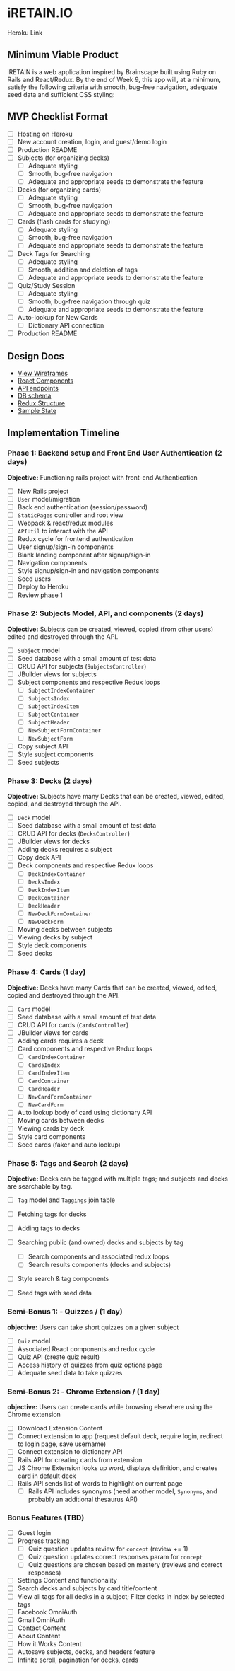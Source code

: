 # iRETAIN.IO

Heroku Link

## Minimum Viable Product

iRETAIN is a web application inspired by Brainscape built using Ruby on Rails and React/Redux.  By the end of Week 9, this app will, at a minimum, satisfy the following criteria with smooth, bug-free navigation, adequate seed data and sufficient CSS styling:

## MVP Checklist Format

- [ ] Hosting on Heroku
- [ ] New account creation, login, and guest/demo login
- [ ] Production README
- [ ] Subjects (for organizing decks)
  - [ ] Adequate styling
  - [ ] Smooth, bug-free navigation
  - [ ] Adequate and appropriate seeds to demonstrate the feature
- [ ] Decks (for organizing cards)
  - [ ] Adequate styling
  - [ ] Smooth, bug-free navigation
  - [ ] Adequate and appropriate seeds to demonstrate the feature
- [ ] Cards (flash cards for studying)
  - [ ] Adequate styling
  - [ ] Smooth, bug-free navigation
  - [ ] Adequate and appropriate seeds to demonstrate the feature
- [ ] Deck Tags for Searching
  - [ ] Adequate styling
  - [ ] Smooth, addition and deletion of tags
  - [ ] Adequate and appropriate seeds to demonstrate the feature
- [ ] Quiz/Study Session
  - [ ] Adequate styling
  - [ ] Smooth, bug-free navigation through quiz
  - [ ] Adequate and appropriate seeds to demonstrate the feature
- [ ] Auto-lookup for New Cards
  - [ ] Dictionary API connection
- [ ] Production README

## Design Docs
* [View Wireframes][wireframes]
* [React Components][components]
* [API endpoints][api-endpoints]
* [DB schema][schema]
* [Redux Structure][redux-structure]
* [Sample State][sample-state]

[wireframes]: docs/Wireframes
[components]: docs/component-hierarchy.md
[redux-structure]: docs/redux-structure.md
[sample-state]: docs/sample-state.md
[api-endpoints]: docs/api-endpoints.md
[schema]: docs/schema.md

## Implementation Timeline

### Phase 1: Backend setup and Front End User Authentication (2 days)

**Objective:** Functioning rails project with front-end Authentication

- [ ] New Rails project
- [ ] `User` model/migration
- [ ] Back end authentication (session/password)
- [ ] `StaticPages` controller and root view
- [ ] Webpack & react/redux modules
- [ ] `APIUtil` to interact with the API
- [ ] Redux cycle for frontend authentication
- [ ] User signup/sign-in components
- [ ] Blank landing component after signup/sign-in
- [ ] Navigation components
- [ ] Style signup/sign-in and navigation components
- [ ] Seed users
- [ ] Deploy to Heroku
- [ ] Review phase 1

### Phase 2: Subjects Model, API, and components (2 days)

**Objective:** Subjects can be created, viewed, copied (from other users) edited and destroyed through the API.

- [ ] `Subject` model
- [ ] Seed database with a small amount of test data
- [ ] CRUD API for subjects (`SubjectsController`)
- [ ] JBuilder views for subjects
- [ ] Subject components and respective Redux loops
  - [ ] `SubjectIndexContainer`
  - [ ] `SubjectsIndex`
  - [ ] `SubjectIndexItem`
  - [ ] `SubjectContainer`
  - [ ] `SubjectHeader`
  - [ ] `NewSubjectFormContainer`
  - [ ] `NewSubjectForm`
- [ ] Copy subject API
- [ ] Style subject components
- [ ] Seed subjects

### Phase 3: Decks (2 days)

**Objective:** Subjects have many Decks that can be created, viewed, edited, copied, and destroyed through the API.

- [ ] `Deck` model
- [ ] Seed database with a small amount of test data
- [ ] CRUD API for decks (`DecksController`)
- [ ] JBuilder views for decks
- [ ] Adding decks requires a subject
- [ ] Copy deck API
- [ ] Deck components and respective Redux loops
  - [ ] `DeckIndexContainer`
  - [ ] `DecksIndex`
  - [ ] `DeckIndexItem`
  - [ ] `DeckContainer`
  - [ ] `DeckHeader`
  - [ ] `NewDeckFormContainer`
  - [ ] `NewDeckForm`
- [ ] Moving decks between subjects
- [ ] Viewing decks by subject
- [ ] Style deck components
- [ ] Seed decks

### Phase 4: Cards (1 day)

**Objective:** Decks have many Cards that can be created, viewed, edited, copied and destroyed through the API.

- [ ] `Card` model
- [ ] Seed database with a small amount of test data
- [ ] CRUD API for cards (`CardsController`)
- [ ] JBuilder views for cards
- [ ] Adding cards requires a deck
- [ ] Card components and respective Redux loops
  - [ ] `CardIndexContainer`
  - [ ] `CardsIndex`
  - [ ] `CardIndexItem`
  - [ ] `CardContainer`
  - [ ] `CardHeader`
  - [ ] `NewCardFormContainer`
  - [ ] `NewCardForm`
- [ ] Auto lookup body of card using dictionary API
- [ ] Moving cards between decks
- [ ] Viewing cards by deck
- [ ] Style card components
- [ ] Seed cards (faker and auto lookup)

### Phase 5: Tags and Search (2 days)

**Objective:** Decks can be tagged with multiple tags; and subjects and decks are searchable by tag.

- [ ] `Tag` model and `Taggings` join table
- [ ] Fetching tags for decks
- [ ] Adding tags to decks
- [ ] Searching public (and owned) decks and subjects by tag
  - [ ] Search components and associated redux loops
  - [ ] Search results components (decks and subjects)
- [ ] Style search & tag components
- [ ] Seed tags with seed data


### Semi-Bonus 1: - Quizzes /  (1 day)

**objective:** Users can take short quizzes on a given subject

- [ ] `Quiz` model
- [ ] Associated React components and redux cycle
- [ ] Quiz API (create quiz result)
- [ ] Access history of quizzes from quiz options page
- [ ] Adequate seed data to take quizzes

### Semi-Bonus 2: - Chrome Extension / (1 day)

**objective:** Users can create cards while browsing elsewhere using the Chrome extension

- [ ] Download Extension Content
- [ ] Connect extension to app (request default deck, require login, redirect to login page,  save username)
- [ ] Connect extension to dictionary API
- [ ] Rails API for creating cards from extension
- [ ] JS Chrome Extension looks up word, displays definition, and creates card in default deck
- [ ] Rails API sends list of words to highlight on current page
  - [ ] Rails API includes synonyms (need another model, `Synonyms`, and probably an additional thesaurus API)

### Bonus Features (TBD)
- [ ] Guest login
- [ ] Progress tracking
  - [ ] Quiz question updates review for `concept` (review += 1)
  - [ ] Quiz question updates correct responses param for `concept`
  - [ ] Quiz questions are chosen based on mastery (reviews and correct responses)
- [ ] Settings Content and functionality
- [ ] Search decks and subjects by card title/content
- [ ] View all tags for all decks in a subject; Filter decks in index by selected tags
- [ ] Facebook OmniAuth
- [ ] Gmail OmniAuth
- [ ] Contact Content
- [ ] About Content
- [ ] How it Works Content
- [ ] Autosave subjects, decks, and headers feature
- [ ] Infinite scroll, pagination for decks, cards
